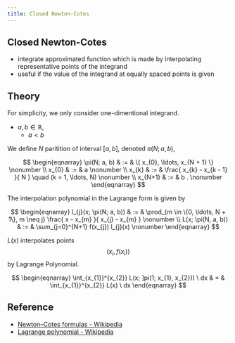 ```yaml
---
title: Closed Newton-Cotes
---
```


## Closed Newton-Cotes
* integrate approximated function which is made by interpolating representative points of the integrand
* useful if the value of the integrand at equally spaced points is given

## Theory
For simplicity, we only consider one-dimentional integrand.

* $a, b \in \mathbb{R}$,
    * $a < b$

We define $N$ paritition of interval $[a, b]$, denoted $\pi(N; a, b)$,

$$
\begin{eqnarray}
    \pi(N; a, b)
    & := &
        \{
            x_{0}, \ldots, x_{N + 1}
        \}
    \nonumber
    \\
    x_{0}
    & := &
        a
    \nonumber
    \\
    x_{k}
    & := &
        \frac{
            x_{k} - x_{k - 1}
        }{
            N
        }
        \quad
        (k = 1, \ldots, N)
    \nonumber
    \\
    x_{N+1}
    & := &
        b
    .
    \nonumber
\end{eqnarray}
$$

The interpolation polynomial in the Lagrange form is given by

$$
\begin{eqnarray}
    l_{j}(x; \pi(N; a, b))
    & := &
        \prod_{m \in \{0, \ldots, N + 1\}, m \neq j}
            \frac{
                x - x_{m}
            }{
                x_{j} - x_{m}
            }
    \nonumber
    \\
    L(x; \pi(N, a, b))
    & := &
        \sum_{j=0}^{N+1}
            f(x_{j})
            l_{j}(x)
    \nonumber
\end{eqnarray}
$$

$L(x)$ interpolates points $$(x_{i}, f(x_{i}))$$ by Lagrange Polynomial.


$$
\begin{eqnarray}
    \int_{x_{1}}^{x_{2}}
        L(x; ]pi(1; x_{1}, x_{2}))
    \ dx
    & = &
        \int_{x_{1}}^{x_{2}}
            L(x)
        \ dx
\end{eqnarray}
$$


## Reference
* [Newton–Cotes formulas \- Wikipedia](https://en.wikipedia.org/wiki/Newton%E2%80%93Cotes_formulas)
* [Lagrange polynomial \- Wikipedia](https://en.wikipedia.org/wiki/Lagrange_polynomial)
